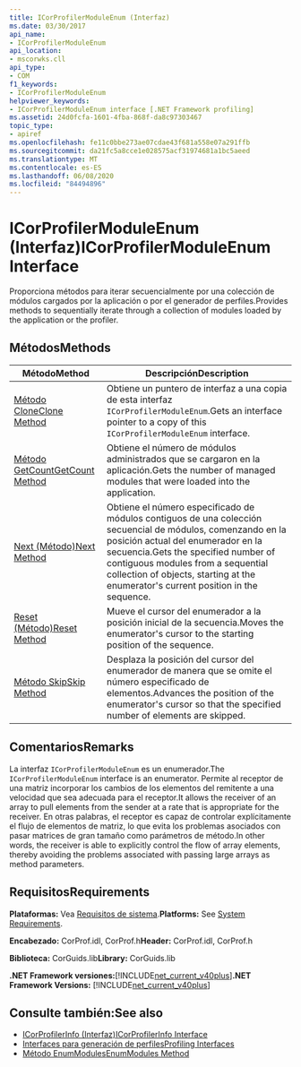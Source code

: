 ```yaml
---
title: ICorProfilerModuleEnum (Interfaz)
ms.date: 03/30/2017
api_name:
- ICorProfilerModuleEnum
api_location:
- mscorwks.cll
api_type:
- COM
f1_keywords:
- ICorProfilerModuleEnum
helpviewer_keywords:
- ICorProfilerModuleEnum interface [.NET Framework profiling]
ms.assetid: 24d0fcfa-1601-4fba-868f-da8c97303467
topic_type:
- apiref
ms.openlocfilehash: fe11c0bbe273ae07cdae43f681a558e07a291ffb
ms.sourcegitcommit: da21fc5a8cce1e028575acf31974681a1bc5aeed
ms.translationtype: MT
ms.contentlocale: es-ES
ms.lasthandoff: 06/08/2020
ms.locfileid: "84494896"
---
```

# <a name="icorprofilermoduleenum-interface"></a><span data-ttu-id="4fabd-102">ICorProfilerModuleEnum (Interfaz)</span><span class="sxs-lookup"><span data-stu-id="4fabd-102">ICorProfilerModuleEnum Interface</span></span>
<span data-ttu-id="4fabd-103">Proporciona métodos para iterar secuencialmente por una colección de módulos cargados por la aplicación o por el generador de perfiles.</span><span class="sxs-lookup"><span data-stu-id="4fabd-103">Provides methods to sequentially iterate through a collection of modules loaded by the application or the profiler.</span></span>  
  
## <a name="methods"></a><span data-ttu-id="4fabd-104">Métodos</span><span class="sxs-lookup"><span data-stu-id="4fabd-104">Methods</span></span>  
  
|<span data-ttu-id="4fabd-105">Método</span><span class="sxs-lookup"><span data-stu-id="4fabd-105">Method</span></span>|<span data-ttu-id="4fabd-106">Descripción</span><span class="sxs-lookup"><span data-stu-id="4fabd-106">Description</span></span>|  
|------------|-----------------|  
|[<span data-ttu-id="4fabd-107">Método Clone</span><span class="sxs-lookup"><span data-stu-id="4fabd-107">Clone Method</span></span>](icorprofilermoduleenum-clone-method.md)|<span data-ttu-id="4fabd-108">Obtiene un puntero de interfaz a una copia de esta interfaz `ICorProfilerModuleEnum`.</span><span class="sxs-lookup"><span data-stu-id="4fabd-108">Gets an interface pointer to a copy of this `ICorProfilerModuleEnum` interface.</span></span>|  
|[<span data-ttu-id="4fabd-109">Método GetCount</span><span class="sxs-lookup"><span data-stu-id="4fabd-109">GetCount Method</span></span>](icorprofilermoduleenum-getcount-method.md)|<span data-ttu-id="4fabd-110">Obtiene el número de módulos administrados que se cargaron en la aplicación.</span><span class="sxs-lookup"><span data-stu-id="4fabd-110">Gets the number of managed modules that were loaded into the application.</span></span>|  
|[<span data-ttu-id="4fabd-111">Next (Método)</span><span class="sxs-lookup"><span data-stu-id="4fabd-111">Next Method</span></span>](icorprofilermoduleenum-next-method.md)|<span data-ttu-id="4fabd-112">Obtiene el número especificado de módulos contiguos de una colección secuencial de módulos, comenzando en la posición actual del enumerador en la secuencia.</span><span class="sxs-lookup"><span data-stu-id="4fabd-112">Gets the specified number of contiguous modules from a sequential collection of objects, starting at the enumerator's current position in the sequence.</span></span>|  
|[<span data-ttu-id="4fabd-113">Reset (Método)</span><span class="sxs-lookup"><span data-stu-id="4fabd-113">Reset Method</span></span>](icorprofilermoduleenum-reset-method.md)|<span data-ttu-id="4fabd-114">Mueve el cursor del enumerador a la posición inicial de la secuencia.</span><span class="sxs-lookup"><span data-stu-id="4fabd-114">Moves the enumerator's cursor to the starting position of the sequence.</span></span>|  
|[<span data-ttu-id="4fabd-115">Método Skip</span><span class="sxs-lookup"><span data-stu-id="4fabd-115">Skip Method</span></span>](icorprofilermoduleenum-skip-method.md)|<span data-ttu-id="4fabd-116">Desplaza la posición del cursor del enumerador de manera que se omite el número especificado de elementos.</span><span class="sxs-lookup"><span data-stu-id="4fabd-116">Advances the position of the enumerator's cursor so that the specified number of elements are skipped.</span></span>|  
  
## <a name="remarks"></a><span data-ttu-id="4fabd-117">Comentarios</span><span class="sxs-lookup"><span data-stu-id="4fabd-117">Remarks</span></span>  
 <span data-ttu-id="4fabd-118">La interfaz `ICorProfilerModuleEnum` es un enumerador.</span><span class="sxs-lookup"><span data-stu-id="4fabd-118">The `ICorProfilerModuleEnum` interface is an enumerator.</span></span> <span data-ttu-id="4fabd-119">Permite al receptor de una matriz incorporar los cambios de los elementos del remitente a una velocidad que sea adecuada para el receptor.</span><span class="sxs-lookup"><span data-stu-id="4fabd-119">It allows the receiver of an array to pull elements from the sender at a rate that is appropriate for the receiver.</span></span> <span data-ttu-id="4fabd-120">En otras palabras, el receptor es capaz de controlar explícitamente el flujo de elementos de matriz, lo que evita los problemas asociados con pasar matrices de gran tamaño como parámetros de método.</span><span class="sxs-lookup"><span data-stu-id="4fabd-120">In other words, the receiver is able to explicitly control the flow of array elements, thereby avoiding the problems associated with passing large arrays as method parameters.</span></span>  
  
## <a name="requirements"></a><span data-ttu-id="4fabd-121">Requisitos</span><span class="sxs-lookup"><span data-stu-id="4fabd-121">Requirements</span></span>  
 <span data-ttu-id="4fabd-122">**Plataformas:** Vea [Requisitos de sistema](../../get-started/system-requirements.md).</span><span class="sxs-lookup"><span data-stu-id="4fabd-122">**Platforms:** See [System Requirements](../../get-started/system-requirements.md).</span></span>  
  
 <span data-ttu-id="4fabd-123">**Encabezado:** CorProf.idl, CorProf.h</span><span class="sxs-lookup"><span data-stu-id="4fabd-123">**Header:** CorProf.idl, CorProf.h</span></span>  
  
 <span data-ttu-id="4fabd-124">**Biblioteca:** CorGuids.lib</span><span class="sxs-lookup"><span data-stu-id="4fabd-124">**Library:** CorGuids.lib</span></span>  
  
 <span data-ttu-id="4fabd-125">**.NET Framework versiones:**[!INCLUDE[net_current_v40plus](../../../../includes/net-current-v40plus-md.md)]</span><span class="sxs-lookup"><span data-stu-id="4fabd-125">**.NET Framework Versions:** [!INCLUDE[net_current_v40plus](../../../../includes/net-current-v40plus-md.md)]</span></span>  
  
## <a name="see-also"></a><span data-ttu-id="4fabd-126">Consulte también:</span><span class="sxs-lookup"><span data-stu-id="4fabd-126">See also</span></span>

- [<span data-ttu-id="4fabd-127">ICorProfilerInfo (Interfaz)</span><span class="sxs-lookup"><span data-stu-id="4fabd-127">ICorProfilerInfo Interface</span></span>](icorprofilerinfo-interface.md)
- [<span data-ttu-id="4fabd-128">Interfaces para generación de perfiles</span><span class="sxs-lookup"><span data-stu-id="4fabd-128">Profiling Interfaces</span></span>](profiling-interfaces.md)
- [<span data-ttu-id="4fabd-129">Método EnumModules</span><span class="sxs-lookup"><span data-stu-id="4fabd-129">EnumModules Method</span></span>](icorprofilerinfo3-enummodules-method.md)
